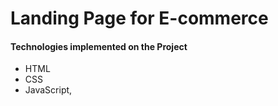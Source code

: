 # Landing Page for E-commerce

#### Technologies implemented on the Project



- HTML
- CSS
- JavaScript,

